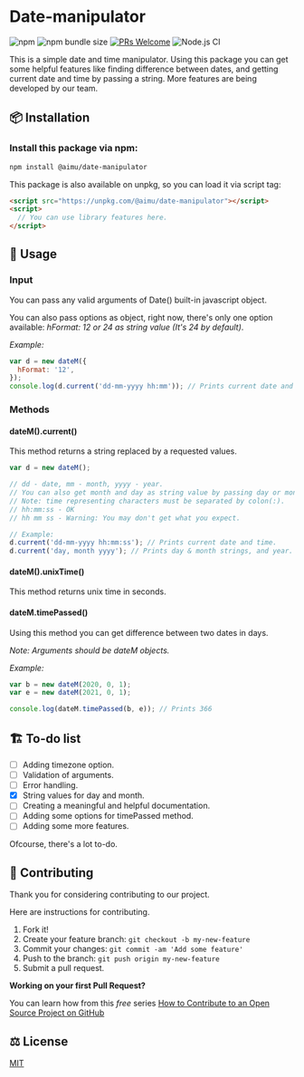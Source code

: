 # Date-manipulator

![npm](https://img.shields.io/npm/v/@aimu/date-manipulator?color=blue&style=plastic)
![npm bundle size](https://img.shields.io/bundlephobia/min/@aimu/date-manipulator?style=plastic)
[![PRs Welcome](https://img.shields.io/badge/PRs-welcome-brightgreen.svg?style=plastic)](http://makeapullrequest.com)
![Node.js CI](https://github.com/A-I-M-U/date-manipulator/workflows/Node.js%20CI/badge.svg?branch=main)

This is a simple date and time manipulator. Using this package you can get some helpful features like finding difference between dates, and getting current date and time by passing a string. More features are being developed by our team.

## 📦 Installation

### Install this package via npm:

```bash
npm install @aimu/date-manipulator
```

This package is also available on unpkg, so you can load it via script tag:

```html
<script src="https://unpkg.com/@aimu/date-manipulator"></script>
<script>
  // You can use library features here.
</script>
```

## 🔨 Usage

### Input

You can pass any valid arguments of Date() built-in javascript object.

You can also pass options as object, right now, there's only one option available: _hFormat: 12 or 24 as string value (It's 24 by default)_.

_Example:_

```js
var d = new dateM({
  hFormat: '12',
});
console.log(d.current('dd-mm-yyyy hh:mm')); // Prints current date and time format in 12 hours.
```

### Methods

#### dateM().current()

This method returns a string replaced by a requested values.

```js
var d = new dateM();

// dd - date, mm - month, yyyy - year.
// You can also get month and day as string value by passing day or month.
// Note: time representing characters must be separated by colon(:).
// hh:mm:ss - OK
// hh mm ss - Warning: You may don't get what you expect.

// Example:
d.current('dd-mm-yyyy hh:mm:ss'); // Prints current date and time.
d.current('day, month yyyy'); // Prints day & month strings, and year.
```

#### dateM().unixTime()

This method returns unix time in seconds.

#### dateM.timePassed()

Using this method you can get difference between two dates in days.

_Note: Arguments should be dateM objects._

_Example:_

```js
var b = new dateM(2020, 0, 1);
var e = new dateM(2021, 0, 1);

console.log(dateM.timePassed(b, e)); // Prints 366
```

## 🏗️ To-do list

- [ ] Adding timezone option.
- [ ] Validation of arguments.
- [ ] Error handling.
- [x] String values for day and month.
- [ ] Creating a meaningful and helpful documentation.
- [ ] Adding some options for timePassed method.
- [ ] Adding some more features.

Ofcourse, there's a lot to-do.

## 🤝 Contributing

Thank you for considering contributing to our project.

Here are instructions for contributing.

1. Fork it!
2. Create your feature branch: `git checkout -b my-new-feature`
3. Commit your changes: `git commit -am 'Add some feature'`
4. Push to the branch: `git push origin my-new-feature`
5. Submit a pull request.

**Working on your first Pull Request?**

You can learn how from this _free_ series [How to Contribute to an Open Source Project on GitHub](https://kcd.im/pull-request)

## ⚖️ License

[MIT](./LICENSE.md)
